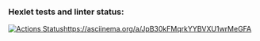 ### Hexlet tests and linter status:
[![Actions Status](https://github.com/Krushovice/python-project-49/workflows/hexlet-check/badge.svg)](https://github.com/Krushovice/python-project-49/actions)https://asciinema.org/a/JpB30kFMqrkYYBVXU1wrMeGFA
